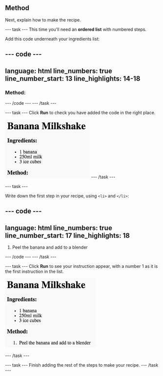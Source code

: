## Method

Next, explain how to make the recipe.


--- task ---
This time you'll need an __ordered list__ with numbered steps.

Add this code underneath your ingredients list:

--- code ---
---
language: html
line_numbers: true
line_number_start: 13
line_highlights: 14-18
---
</ul>
<h3>Method:</h3>
<ol>

</ol>
</body>
--- /code ---
--- /task ---

--- task ---
Click **Run** to check you have added the code in the right place.

![screenshot](images/recipe-method.png)
--- /task ---

--- task ---

Write down the first step in your recipe, using `<li>` and `</li>`:

--- code ---
---
language: html
line_numbers: true
line_number_start: 17
line_highlights: 18
---
<ol>
<li>Peel the banana and add to a blender</li>
</ol>
--- /code ---
--- /task ---

--- task ---
Click **Run** to see your instruction appear, with a number 1 as it is the first instruction in the list.

![screenshot](images/recipe-ol.png)

--- /task ---

--- task ---
Finish adding the rest of the steps to make your recipe.
--- /task ---